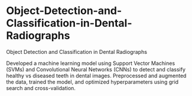 # Object-Detection-and-Classification-in-Dental-Radiographs
Object Detection and Classification in Dental Radiographs

Developed a machine learning model using Support Vector Machines (SVMs) and Convolutional Neural Networks (CNNs) to detect and classify healthy vs diseased teeth in dental images.
Preprocessed and augmented the data, trained the model, and optimized hyperparameters using grid search and cross-validation.
